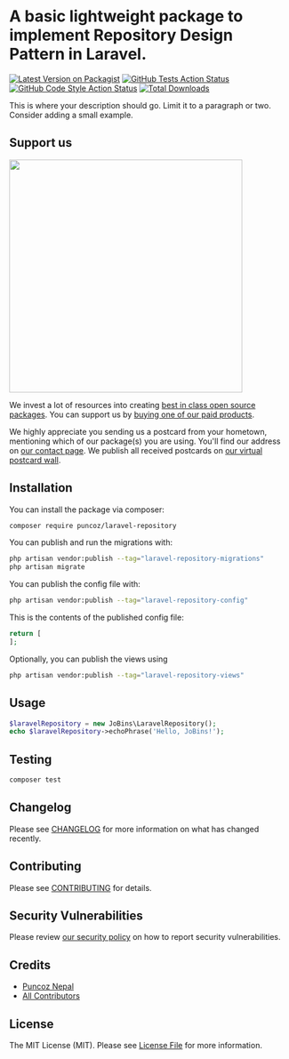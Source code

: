# A basic lightweight package to implement Repository Design Pattern in Laravel.

[![Latest Version on Packagist](https://img.shields.io/packagist/v/puncoz/laravel-repository.svg?style=flat-square)](https://packagist.org/packages/puncoz/laravel-repository)
[![GitHub Tests Action Status](https://img.shields.io/github/workflow/status/puncoz/laravel-repository/run-tests?label=tests)](https://github.com/puncoz/laravel-repository/actions?query=workflow%3Arun-tests+branch%3Amain)
[![GitHub Code Style Action Status](https://img.shields.io/github/workflow/status/puncoz/laravel-repository/Check%20&%20fix%20styling?label=code%20style)](https://github.com/puncoz/laravel-repository/actions?query=workflow%3A"Check+%26+fix+styling"+branch%3Amain)
[![Total Downloads](https://img.shields.io/packagist/dt/puncoz/laravel-repository.svg?style=flat-square)](https://packagist.org/packages/puncoz/laravel-repository)

This is where your description should go. Limit it to a paragraph or two. Consider adding a small example.

## Support us

[<img src="https://github-ads.s3.eu-central-1.amazonaws.com/laravel-repository.jpg?t=1" width="419px" />](https://spatie.be/github-ad-click/laravel-repository)

We invest a lot of resources into creating [best in class open source packages](https://spatie.be/open-source). You can support us by [buying one of our paid products](https://spatie.be/open-source/support-us).

We highly appreciate you sending us a postcard from your hometown, mentioning which of our package(s) you are using. You'll find our address on [our contact page](https://spatie.be/about-us). We publish all received postcards on [our virtual postcard wall](https://spatie.be/open-source/postcards).

## Installation

You can install the package via composer:

```bash
composer require puncoz/laravel-repository
```

You can publish and run the migrations with:

```bash
php artisan vendor:publish --tag="laravel-repository-migrations"
php artisan migrate
```

You can publish the config file with:

```bash
php artisan vendor:publish --tag="laravel-repository-config"
```

This is the contents of the published config file:

```php
return [
];
```

Optionally, you can publish the views using

```bash
php artisan vendor:publish --tag="laravel-repository-views"
```

## Usage

```php
$laravelRepository = new JoBins\LaravelRepository();
echo $laravelRepository->echoPhrase('Hello, JoBins!');
```

## Testing

```bash
composer test
```

## Changelog

Please see [CHANGELOG](CHANGELOG.md) for more information on what has changed recently.

## Contributing

Please see [CONTRIBUTING](.github/CONTRIBUTING.md) for details.

## Security Vulnerabilities

Please review [our security policy](../../security/policy) on how to report security vulnerabilities.

## Credits

- [Puncoz Nepal](https://github.com/puncoz)
- [All Contributors](../../contributors)

## License

The MIT License (MIT). Please see [License File](LICENSE.md) for more information.
